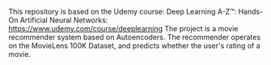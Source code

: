 This repository is based on the Udemy course: Deep Learning A-Z™: Hands-On Artificial Neural Networks: https://www.udemy.com/course/deeplearning
The project is a movie recommender system based on Autoencoders. The recommender operates on the MovieLens 100K Dataset, and predicts whether the user's rating of a movie.

